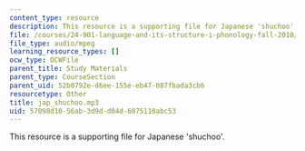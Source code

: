 ```yaml
---
content_type: resource
description: This resource is a supporting file for Japanese 'shuchoo'.
file: /courses/24-901-language-and-its-structure-i-phonology-fall-2010/57098d1056ab3d9dd04d6075110abc53_jap_shuchoo.mp3
file_type: audio/mpeg
learning_resource_types: []
ocw_type: OCWFile
parent_title: Study Materials
parent_type: CourseSection
parent_uid: 52b0792e-d6ee-155e-eb47-087fbada3cb6
resourcetype: Other
title: jap_shuchoo.mp3
uid: 57098d10-56ab-3d9d-d04d-6075110abc53
---
```

This resource is a supporting file for Japanese 'shuchoo'.